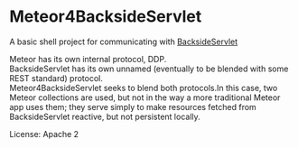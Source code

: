 # Meteor4BacksideServlet #
A basic shell project for communicating with [BacksideServlet](BacksideServlet "https://github.com/KnowledgeGarden/BacksideServlet")

Meteor has its own internal protocol, DDP.<br/>
BacksideServlet has its own unnamed (eventually to be blended with some REST standard) protocol.<br/>
Meteor4BacksideServlet seeks to blend both protocols.In this case, two Meteor collections are used, but not in the way a more traditional Meteor app uses them; they serve simply to make resources fetched from BacksideServlet reactive, but not persistent locally.




License: Apache 2
